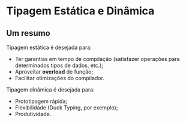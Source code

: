 Tipagem Estática e Dinâmica
===========================

Um resumo
---------

Tipagem estática é desejada para:
- Ter garantias em tempo de compilação (satisfazer operações para determinados
  tipos de dados, etc.);
- Aproveitar **overload** de função;
- Facilitar otimizações do compilador.

Tipagem dinâmica é desejada para:
- Prototipagem rápida;
- Flexibilidade (Duck Typing, por exemplo);
- Produtividade.